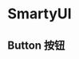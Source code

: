 # SmartyUI

## Button 按钮

<div style="margin-bottom:20px;">
  <!-- <SButton color="blue">主要按钮</SButton>
  <SButton color="green">绿色按钮</SButton>
  <SButton color="gray">灰色按钮</SButton>
  <SButton color="yellow">黄色按钮</SButton>
  <SButton color="red">红色按钮</SButton> -->
</div>

